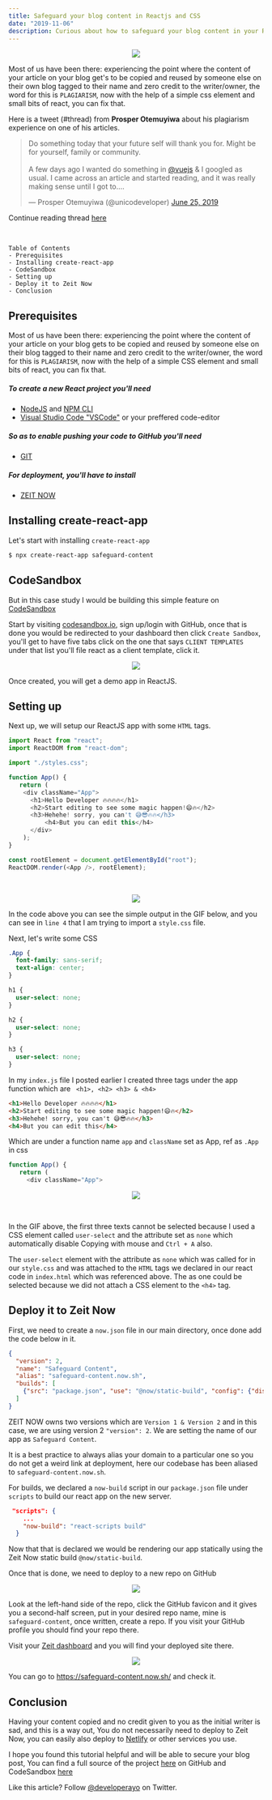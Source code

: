```yaml
---
title: Safeguard your blog content in Reactjs and CSS
date: "2019-11-06"
description: Curious about how to safeguard your blog content in your ReactJS app using CSS? You are about to find out!
---
```


<p align="center"><img src="https://res.cloudinary.com/developerayo/image/upload/v1573003584/Safeguard_your_blog_content_in_Reactjs_and_CSS.png"></p>

Most of us have been there: experiencing the point where the content of your article on your blog get's to be copied and reused by someone else on their own blog tagged to their name and zero credit to the writer/owner, the word for this is `PLAGIARISM`, now with the help of a simple css element and small bits of react, you can fix that.

Here is a tweet (#thread) from <b>Prosper Otemuyiwa</b> about his plagiarism experience on one of his articles.

<blockquote class="twitter-tweet" data-theme="light"><p lang="en" dir="ltr">Do something today that your future self will thank you for. Might be for yourself, family or community.<br><br>A few days ago I wanted do something in <a href="https://twitter.com/vuejs?ref_src=twsrc%5Etfw">@vuejs</a> &amp; I googled as usual. I came across an article and started reading, and it was really making sense until I got to....</p>&mdash; Prosper Otemuyiwa (@unicodeveloper) <a href="https://twitter.com/unicodeveloper/status/1143535311303000064?ref_src=twsrc%5Etfw">June 25, 2019</a></blockquote> <script async src="https://platform.twitter.com/widgets.js" charset="utf-8"></script>

Continue reading thread [here](https://twitter.com/unicodeveloper/status/1143535311303000064)

<br>

```
Table of Contents
- Prerequisites
- Installing create-react-app
- CodeSandbox
- Setting up
- Deploy it to Zeit Now
- Conclusion
```

## Prerequisites

Most of us have been there: experiencing the point where the content of your article on your blog gets to be copied and reused by someone else on their blog tagged to their name and zero credit to the writer/owner, the word for this is `PLAGIARISM`, now with the help of a simple CSS element and small bits of react, you can fix that.

##### To create a new React project you'll need
- [NodeJS](https://nodejs.org/en/) and [NPM CLI](https://docs.npmjs.com/) 
- [Visual Studio Code "VSCode"](https://code.visualstudio.com/download) or your preffered code-editor

##### So as to enable pushing your code to GitHub you'll need
- [GIT](https://git-scm.com/downloads)

##### For deployment, you'll have to install

- [ZEIT NOW](https://zeit.co/docs/now-cli/)


## Installing create-react-app
Let's start with installing `create-react-app`

```bash
$ npx create-react-app safeguard-content
```

## CodeSandbox

But in this case study I would be building this simple feature on [CodeSandbox](https://codesandbox.io)

Start by visiting [codesandbox.io](https://codesandbox.io), sign up/login with GitHub, once that is done you would be redirected to your dashboard then click `Create Sandbox`, you'll get to have five tabs click on the one that says `CLIENT TEMPLATES` under that list you'll file react as a client template, click it.

<p align="center"><img src="https://res.cloudinary.com/developerayo/image/upload/v1573000789/safe1.png"></p>

Once created, you will get a demo app in ReactJS.

## Setting up

Next up, we will setup our ReactJS app with some `HTML` tags.

```js
import React from "react";
import ReactDOM from "react-dom";

import "./styles.css";

function App() {
   return (
	<div className="App">
	  <h1>Hello Developer 🔥🔥🔥🔥</h1>
	  <h2>Start editing to see some magic happen!😄🔥</h2>
	  <h3>Hehehe! sorry, you can't 😅😎🔥🔥</h3>
          <h4>But you can edit this</h4>
      </div>
	);
}

const rootElement = document.getElementById("root");
ReactDOM.render(<App />, rootElement);
```
<br>

<p align="center"><img src="https://res.cloudinary.com/developerayo/image/upload/v1572995248/gif1.gif"></p>



In the code above you can see the simple output in the GIF below, and you can see in `line 4` that I am trying to import a `style.css` file.

Next, let's write some CSS

```css
.App {
  font-family: sans-serif;
  text-align: center;
}

h1 {
  user-select: none;
}

h2 {
  user-select: none;
}

h3 {
  user-select: none;
}
```

In my `index.js` file I posted earlier I created three tags under the app function which are ` <h1>, <h2> <h3> & <h4>`

```html
<h1>Hello Developer 🔥🔥🔥🔥</h1>
<h2>Start editing to see some magic happen!😄🔥</h2>
<h3>Hehehe! sorry, you can't 😅😎🔥🔥</h3>
<h4>But you can edit this</h4>
```

Which are under a function name `app` and `className` set as App, ref as `.App` in css

```js
function App() {
   return (
     <div className="App">
```
<p align="center"><img src="https://res.cloudinary.com/developerayo/image/upload/v1572997195/chrome-capture.gif"></p>

<br>

In the GIF above, the first three texts cannot be selected because I used a CSS element called `user-select` and the attribute set as `none` which automatically disable Copying with mouse and `Ctrl + A` also. 

The `user-select` element with the attribute as `none` which was called for in our `style.css` and was attached to the `HTML` tags we declared in our react code in `index.html` which was referenced above. The as one could be selected because we did not attach a CSS element to the `<h4>` tag.

## Deploy it to Zeit Now

First, we need to create a `now.json` file in our main directory, once done add the code below in it.

```json
{
  "version": 2,
  "name": "Safeguard Content",
  "alias": "safeguard-content.now.sh",
  "builds": [
    {"src": "package.json", "use": "@now/static-build", "config": {"distDir": "build"}}
  ]
} 
```

ZEIT NOW owns two versions which are `Version 1 & Version 2` and in this case, we are using version 2 `"version": 2`. We are setting the name of our app as `Safeguard Content`.

It is a best practice to always alias your domain to a particular one so you do not get a weird link at deployment, here our codebase has been aliased to `safeguard-content.now.sh`. 

For builds, we declared a `now-build` script in our `package.json` file under `scripts` to build our react app on the new server.

```json
 "scripts": {
    ...
    "now-build": "react-scripts build"
  }
```

Now that that is declared we would be rendering our app statically using the Zeit Now static build `@now/static-build`.

Once that is done, we need to deploy to a new repo on GitHub

<p align="center"><img src="https://res.cloudinary.com/developerayo/image/upload/v1572998837/safe2.png"></p>

Look at the left-hand side of the repo, click the GitHub favicon and it gives you a second-half screen, put in your desired repo name, mine is `safeguard-content`, once written, create a repo. If you visit your GitHub profile you should find your repo there.

Visit your [Zeit dashboard](https://zeit.co/dashboard) and you will find your deployed site there. 

<p align="center"><img src="https://res.cloudinary.com/developerayo/image/upload/v1572999390/now.png"></p>


You can go to https://safeguard-content.now.sh/ and check it.

## Conclusion

Having your content copied and no credit given to you as the initial writer is sad, and this is a way out, You do not necessarily need to deploy to Zeit Now, you can easily also deploy to [Netlify](https://netlify.com) or other services you use.

I hope you found this tutorial helpful and will be able to secure your blog post, You can find a full source of the project [here](https://github.com/Developerayo/safeguard-content) on GitHub and CodeSandbox [here](https://codesandbox.io/s/safeguard-content-5ut1q)

Like this article? Follow [@developerayo](https://twitter.com/developerayo) on Twitter.
